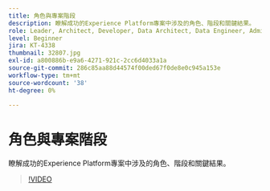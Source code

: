 ```yaml
---
title: 角色與專案階段
description: 瞭解成功的Experience Platform專案中涉及的角色、階段和關鍵結果。
role: Leader, Architect, Developer, Data Architect, Data Engineer, Admin, User
level: Beginner
jira: KT-4338
thumbnail: 32807.jpg
exl-id: a800886b-e9a6-4271-921c-2cc6d4033a1a
source-git-commit: 286c85aa88d44574f00ded67f0de8e0c945a153e
workflow-type: tm+mt
source-wordcount: '38'
ht-degree: 0%

---
```


# 角色與專案階段

瞭解成功的Experience Platform專案中涉及的角色、階段和關鍵結果。

>[!VIDEO](https://video.tv.adobe.com/v/32807?learn=on&enablevpops)

